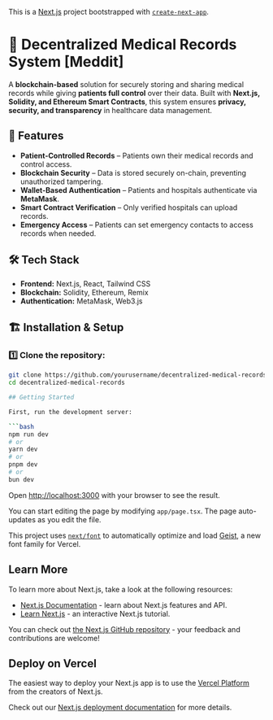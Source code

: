 This is a [Next.js](https://nextjs.org) project bootstrapped with [`create-next-app`](https://nextjs.org/docs/app/api-reference/cli/create-next-app).
# 🏥 Decentralized Medical Records System [Meddit]

A **blockchain-based** solution for securely storing and sharing medical records while giving **patients full control** over their data. Built with **Next.js, Solidity, and Ethereum Smart Contracts**, this system ensures **privacy, security, and transparency** in healthcare data management.

## 🚀 Features

- **Patient-Controlled Records** – Patients own their medical records and control access.
- **Blockchain Security** – Data is stored securely on-chain, preventing unauthorized tampering.
- **Wallet-Based Authentication** – Patients and hospitals authenticate via **MetaMask**.
- **Smart Contract Verification** – Only verified hospitals can upload records.
- **Emergency Access** – Patients can set emergency contacts to access records when needed.


## 🛠️ Tech Stack

- **Frontend:** Next.js, React, Tailwind CSS  
- **Blockchain:** Solidity, Ethereum, Remix 
- **Authentication:** MetaMask, Web3.js  


## 🏗️ Installation & Setup

### 1️⃣ Clone the repository:
```bash
git clone https://github.com/yourusername/decentralized-medical-records.git
cd decentralized-medical-records

## Getting Started

First, run the development server:

```bash
npm run dev
# or
yarn dev
# or
pnpm dev
# or
bun dev
```

Open [http://localhost:3000](http://localhost:3000) with your browser to see the result.

You can start editing the page by modifying `app/page.tsx`. The page auto-updates as you edit the file.

This project uses [`next/font`](https://nextjs.org/docs/app/building-your-application/optimizing/fonts) to automatically optimize and load [Geist](https://vercel.com/font), a new font family for Vercel.

## Learn More

To learn more about Next.js, take a look at the following resources:

- [Next.js Documentation](https://nextjs.org/docs) - learn about Next.js features and API.
- [Learn Next.js](https://nextjs.org/learn) - an interactive Next.js tutorial.

You can check out [the Next.js GitHub repository](https://github.com/vercel/next.js) - your feedback and contributions are welcome!

## Deploy on Vercel

The easiest way to deploy your Next.js app is to use the [Vercel Platform](https://vercel.com/new?utm_medium=default-template&filter=next.js&utm_source=create-next-app&utm_campaign=create-next-app-readme) from the creators of Next.js.

Check out our [Next.js deployment documentation](https://nextjs.org/docs/app/building-your-application/deploying) for more details.

